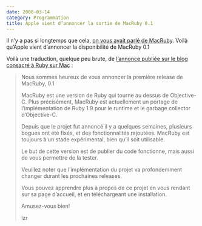 ```yaml
---
date: 2008-03-14
category: Programmation
title: Apple vient d’annoncer la sortie de MacRuby 0.1
---
```

Il n’y a pas si longtemps que cela, [on vous avait parlé de MacRuby][MacRuby].
Voilà qu’Apple vient d’annoncer la disponibilité de MacRuby 0.1

Voilà une traduction, quelque peu brute, de [l’annonce publiée sur le blog consacré à Ruby sur Mac][Annonce] :

> Nous sommes heureux de vous annoncer la première release de MacRuby, 0.1
> 
> MacRuby est une version de Ruby qui tourne au dessus de Objective-C. Plus précisément, MacRuby est actuellement un portage de l’implémentation de Ruby 1.9 pour le runtime et le garbage collector d’Objective-C.
> 
> Depuis que le projet fut annoncé il y a quelques semaines, plusieurs bogues ont été fixés, et des fonctionnalités rajoutées.
> MacRuby est toujours à un stade expérimental, bien qu’il soit utilisable.
> 
> Le but de cette version est de publier du code fonctionne, mais aussi de vous permettre de la tester.
> 
> Veuillez noter que l’implémentation du projet va profondemment changer durant les prochaines releases.
> 
> Vous pouvez apprendre plus à propos de ce projet en vous rendant sur sa page d’accueil, et en téléchargeant une installation.
> 
> Amusez-vous bien!
> 
> lzr

[MacRuby]: /https://blog.marcosx.net/2008/03/02/macruby-un-nouveau-projet-prometteur-pour-developper-des-applications-ruby-sous-mac-os-x/
[Annonce]: https://web.archive.org/web/20210617025103/http://ruby.macosforge.org/?p=13
